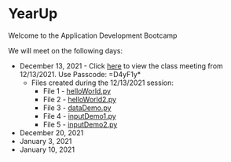 # YearUp

Welcome to the Application Development Bootcamp 

We will meet on the following days:
* December 13, 2021 - Click [here](https://yearup.zoom.us/rec/share/My7M5xGK7Fox9L6GZ1qmvIwLLimdAEkrfwMKcsV5Ye6ZrNXmlNCg8GJp2YsA5dZt.dQVMRzyNy5qYcckq) to view the class meeting from 12/13/2021. Use Passcode: =D4yF1y*
    * Files created during the 12/13/2021 session:
        * File 1 - [helloWorld.py](https://github.com/DrCarlArrington/YearUpProgrammingBootcampDec2021/blob/b0a6d982d879d1a0a8ac4965b119dd2735f6a6dd/Week%201%20-%2012-13-2021/helloWorld.py)
        * File 2 - [helloWorld2.py](https://github.com/DrCarlArrington/YearUpProgrammingBootcampDec2021/blob/4f63e6f922174ff8aaa1c98e7d2b0182410b3410/Week%201%20-%2012-13-2021/%20helloWorld2.py)
        * File 3 - [dataDemo.py](https://github.com/DrCarlArrington/YearUpProgrammingBootcampDec2021/blob/94686a5a0595c1f7a8a0dc6204bbd47dac2ba48a/Week%201%20-%2012-13-2021/dataDemo.py)
        * File 4 - [inputDemo1.py](https://github.com/DrCarlArrington/YearUpProgrammingBootcampDec2021/blob/f1e947e6152de21b1c7e37c2c00e726e99341707/Week%201%20-%2012-13-2021/inputDemo1.py)
        * File 5 - [inputDemo2.py](https://github.com/DrCarlArrington/YearUpProgrammingBootcampDec2021/blob/3a1287020bd7239fac562522a0ed7e022a01d9d5/Week%201%20-%2012-13-2021/inputDemo2.py)
* December 20, 2021
* January 3, 2021
* January 10, 2021
